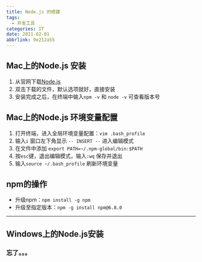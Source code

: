 ```yaml
---
title: Node.js 的搭建
tags:
  - 开发工具
categories: IT
date: 2021-02-01
abbrlink: 9e212a55
---
```


## Mac上的Node.js 安装
1. 从官网下载[Node.js](https://nodejs.org/en/)
2. 双击下载的文件，默认选项就好，直接安装
3. 安装完成之后，在终端中输入`npm -v` 和 `node -v` 可查看版本号

## Mac上的Node.js 环境变量配置
1. 打开终端，进入全局环境变量配置：`vim .bash_profile`
2. 输入`i` 窗口左下角显示 `-- INSERT --` 进入编辑模式
3. 在文件中添加 `export PATH=~/.npm-global/bin:$PATH` 
4. 按`esc`键，退出编辑模式，输入`:wq` 保存并退出
5. 输入`source ~/.bash_profile` 刷新环境变量

## npm的操作
- 升级npm：`npm install -g npm`  
- 升级至指定版本：`npm -g install npm@6.8.0` 
---
## Windows上的Node.js安装
### 忘了。。。
